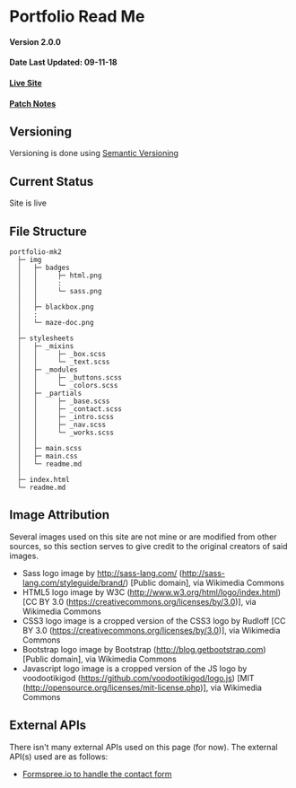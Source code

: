 # Portfolio Read Me
#### Version 2.0.0
#### Date Last Updated: 09-11-18
#### [Live Site](https://wilsonj806.github.io/portfolio/)
#### [Patch Notes](portfolio-v2-patch-notes.md)

## Versioning

Versioning is done using [Semantic Versioning](https://semver.org/)

## Current Status

Site is live

## File Structure

```
portfolio-mk2
  ├─ img
  │   ├─ badges
  │   │     ├─ html.png
  │   │     :
  │   │     └─ sass.png
  │   │
  │   ├─ blackbox.png
  │   : 
  │   └─ maze-doc.png
  │
  ├─ stylesheets
  │   ├─ _mixins
  │   │     ├─ _box.scss
  │   │     └─ _text.scss
  │   ├─ _modules
  │   │     ├─ _buttons.scss
  │   │     └─ _colors.scss
  │   ├─ _partials
  │   │     ├─ _base.scss
  │   │     ├─ _contact.scss
  │   │     ├─ _intro.scss
  │   │     ├─ _nav.scss
  │   │     └─ _works.scss
  │   │
  │   ├─ main.scss
  │   ├─ main.css
  │   └─ readme.md
  │
  ├─ index.html
  └─ readme.md
```

## Image Attribution

Several images used on this site are not mine or are modified from other sources, so this section serves to give credit to the original creators of said images.

  - Sass logo image by http://sass-lang.com/ (http://sass-lang.com/styleguide/brand/) [Public domain], via Wikimedia Commons
  - HTML5 logo image by W3C (http://www.w3.org/html/logo/index.html) [CC BY 3.0  (https://creativecommons.org/licenses/by/3.0)], via Wikimedia Commons
  - CSS3 logo image is a cropped version of the CSS3 logo by Rudloff [CC BY 3.0  (https://creativecommons.org/licenses/by/3.0)], via Wikimedia Commons
  - Bootstrap logo image by Bootstrap (http://blog.getbootstrap.com) [Public domain], via Wikimedia Commons
  - Javascript logo image is a cropped version of the JS logo by voodootikigod (https://github.com/voodootikigod/logo.js) [MIT (http://opensource.org/licenses/mit-license.php)], via Wikimedia Commons

## External APIs

There isn't many external APIs used on this page (for now). The external API(s) used are as follows:

  - [Formspree.io to handle the contact form](https://formspree.io/)
